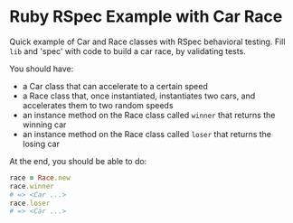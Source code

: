 # Ruby RSpec Example with Car Race
Quick example of Car and Race classes with RSpec behavioral testing.  Fill `lib` and 'spec' with code to build a car race, by validating tests.

You should have:

- a Car class that can accelerate to a certain speed
- a Race class that, once instantiated, instantiates two cars, and accelerates them to two random speeds
- an instance method on the Race class called `winner` that returns the winning car
- an instance method on the Race class called `loser` that returns the losing car

At the end, you should be able to do:

```ruby
race = Race.new
race.winner
# => <Car ...>
race.loser
# => <Car ...>
```
